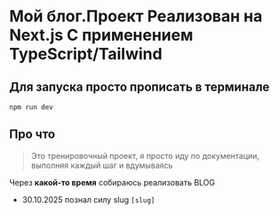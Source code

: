 # Мой блог.Проект Реализован на Next.js С применением TypeScript/Tailwind

## Для запуска просто прописать в терминале

```
npm run dev
```

## Про что

> Это тренировочный проект, я просто иду по документации, выполняя каждый шаг и вдумываясь

Через **какой-то время** собираюсь реализовать BLOG

-   30.10.2025 познал силу slug `[slug]`
